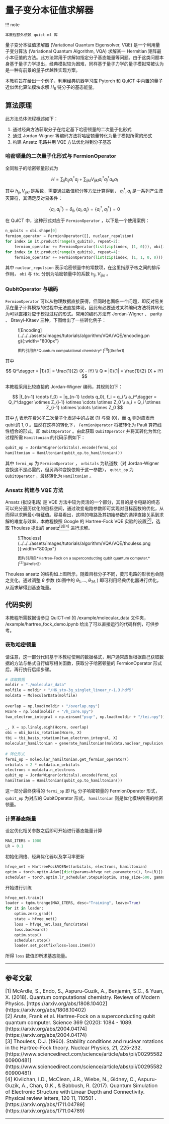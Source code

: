 # 量子变分本征值求解器

!!! note

    本教程额外依赖 quict-ml 库

量子变分本征值求解器 (Variational Quantum Eigensolver, VQE) 是一个利用量子变分算法 (Variational Quantum Algorithm, VQA) 求解某一 Hermitian 矩阵最小本征值的方法。此方法常用于求解如指定分子基态能量等问题。由于这类问题本身基于量子力学提出，经典模拟较为困难，同样基于量子力学的量子模拟常被认为是一种有前景的量子优越性实现方案。

本教程旨在给出一个例子，利用经典机器学习库 Pytorch 和 QuICT 中内置的量子近似优化算法模块求解 $H_6$ 链分子的基态能量。

## 算法原理

此方法总体流程概述如下：

1. 通过经典方法获取分子在给定基下哈密顿量的二次量子化形式
2. 通过 Jordan-Wigner 等编码方法将哈密顿量转化为量子模拟所需的形式
3. 构建 Ansatz 电路并用 VQE 方法优化得到分子基态

### 哈密顿量的二次量子化形式与 FermionOperator

全同粒子的哈密顿量形式为

$$
H = \sum_{ij} h_{ij} a_i^\dagger a_j + \sum_{ijkl} V_{ijkl} a_i^\dagger a_j^\dagger a_k a_l
$$

其中 $h_{ij}, V_{ijkl}$ 是系数，需要通过数值积分等方法计算得到， $a_i^\dagger, a_i$ 是一系列产生湮灭算符，其满足反对易条件：

$$
\{a_i, a_j^\dagger\} = \delta_{ij}, 
\{a_i, a_j\} = \{a_i^\dagger, a_j^\dagger\} = 0
$$

在 QuICT 中，这种形式对应于 `FermionOperator` ，以下是一个使用案例：

``` python
n_qubits = obi.shape[0]
fermion_operator = FermionOperator([], nuclear_repulsion)
for index in it.product(range(n_qubits), repeat=2):
    fermion_operator += FermionOperator(list(zip(index, (1, 0))), obi[index])
for index in it.product(range(n_qubits), repeat=4):
    fermion_operator += FermionOperator(list(zip(index, (1, 1, 0, 0))), tbi[index])
```

其中 `nuclear_repulsion` 表示哈密顿量中的常数项，在这里指原子核之间的排斥作用， `obi` 与 `tbi` 分别为哈密顿量中的系数 $h_{ij}, V_{ijkl}$ 。

### QubitOperator 与编码

`FermionOperator` 可以从物理数据直接获得，但同时也面临一个问题，即反对易关系在量子计算模拟的过程中无法直接体现，因此有必要通过某种编码方法将其转化为可以直接对应于模拟过程的形式。常用的编码方法有 Jordan-Wigner 、 parity 、 Bravyi-Kitaev 三种，下图给出了一些转化例子：

<figure markdown>
![Encoding](../../../assets/images/tutorials/algorithm/VQA/VQE/encoding.png){:width="800px"}
<p markdown="1" style="font-size:12px;"> 图片引用自*Quantum computational chemistry* [<sup>[1]</sup>](#refer1)
</figure>

其中

$$
Q^\dagger = |1⟩⟨0| = \frac{1}{2} (X - iY) \\
Q = |0⟩⟨1| = \frac{1}{2} (X + iY)
$$

本教程采用比较直接的 Jordan-Wigner 编码，其规则如下：

$$
|f_{n-1} \cdots f_0⟩ = |q_{n-1} \cdots q_0⟩, f_i = q_i \\
a_i^\dagger = Q_i^\dagger \otimes Z_{i-1} \otimes \cdots \otimes Z_0 \\
a_i = Q_i \otimes Z_{i-1} \otimes \cdots \otimes Z_0
$$

其中 $f_i$ 表示在费米子二次量子化表述中的占据 ($1$) 与否 ($0$)，而 $q_i$ 则对应表示qubit的 $1, 0$ 。显然在这样的转化下， `FermionOperator` 将被转化为 Pauli 算符线性组合的形式，即 `QubitOperator` 。由此获取 `QubitOperator` 并将其转化为优化过程所需 `Hamiltonian` 的代码示例如下：

``` python
qubit_op = JordanWigner(orbitals).encode(fermi_op)
hamiltonian = Hamiltonian(qubit_op.to_hamiltonian())
```

其中 `fermi_op` 为 `FermionOperator` ， `orbitals` 为轨道数（对 Jordan-Wigner 变换这不是必需的，但另两种变换依赖于这一参数）， `qubit_op` 为 `QubitOperator` ，最终转化为 `Hamiltonian` 。

### Ansatz 构建与 VQE 方法

Ansatz (拟设电路) 是 VQE 方法中较为灵活的一个部分，其目的是令电路的终态可以充分遍历优化的目标空间，通过改变电路参数即可实现对目标函数的优化，从而得以求解最小特征值。容易看出，这样的电路及其初始参数的选择直接关系到求解的难度与效率，本教程按照 Google 的 Hartree-Fock VQE 实验的设置[<sup>[2]</sup>](#refer2)，选取 Thouless 提出的 ansatz[<sup>[3]</sup>](#refer3)[<sup>[4]</sup>](#refer4) 进行求解。

<figure markdown>
![Thouless](../../../assets/images/tutorials/algorithm/VQA/VQE/thouless.png){:width="800px"}
<p markdown="1" style="font-size:12px;"> 图片引用自*Hartree-Fock on a superconducting qubit quantum computer.* [<sup>[2]</sup>](#refer2)
</figure>

Thouless ansatz 的结构如上图所示，随着目标分子不同，菱形电路的形状也会随之变化。通过调整 $\theta$ 参数 (如图中的 $\theta_1, \dots, \theta_{36}$ ) 即可利用经典优化器进行优化，从而求解得到基态能量。

## 代码实例

本教程所需数据请参见 QuICT-ml 的 /example/molecular_data 文件夹， /example/hartree_fock_demo.ipynb 给出了可以直接运行的代码样例，可供参考。

### 获取哈密顿量

请注意，这一部分代码基于本教程使用的数据格式，用户通常应当根据自己获取数据的方法与格式自行编写相关函数，获取分子哈密顿量的 FermionOperator 形式后，再行执行后续步骤。

``` python
# 读取数据
moldir = "./molecular_data"
molfile = moldir + "/H6_sto-3g_singlet_linear_r-1.3.hdf5"
moldata = MolecularData(molfile)

overlap = np.load(moldir + "/overlap.npy")
Hcore = np.load(moldir + "/h_core.npy")
two_electron_integral = np.einsum("psqr", np.load(moldir + "/tei.npy"))  # (1, 1, 0, 0)

_, X = sp.linalg.eigh(Hcore, overlap)
obi = obi_basis_rotation(Hcore, X)
tbi = tbi_basis_rotation(two_electron_integral, X)
molecular_hamiltonian = generate_hamiltonian(moldata.nuclear_repulsion, obi, tbi)

# 转化形式
fermi_op = molecular_hamiltonian.get_fermion_operator()
orbitals = 2 * moldata.n_orbitals
electrons = moldata.n_electrons
qubit_op = JordanWigner(orbitals).encode(fermi_op)
hamiltonian = Hamiltonian(qubit_op.to_hamiltonian())
```

这一部分最终获得的 `fermi_op` 即 $H_6$ 分子哈密顿量的 FermionOperator 形式， `qubit_op` 为对应的 QubitOperator 形式， `hamiltonian` 则是优化模块所需的哈密顿量。

### 计算基态能量

设定优化相关参数之后即可开始进行基态能量计算

``` python
MAX_ITERS = 1000
LR = 0.1
```

初始化网络、经典优化器以及学习率更新

``` python
hfvqe_net = HartreeFockVQENet(orbitals, electrons, hamiltonian)
optim = torch.optim.Adam([dict(params=hfvqe_net.parameters(), lr=LR)])
scheduler = torch.optim.lr_scheduler.StepLR(optim, step_size=500, gamma=0.1)
```

开始进行训练

``` python
hfvqe_net.train()
loader = tqdm.trange(MAX_ITERS, desc="Training", leave=True)
for it in loader:
    optim.zero_grad()
    state = hfvqe_net()
    loss = hfvqe_net.loss_func(state)
    loss.backward()
    optim.step()
    scheduler.step()
    loader.set_postfix(loss=loss.item())
```

所得 `loss` 数值即所求基态能量。

---

## 参考文献

<div id="refer1"></div>
<font size=3>
[1] McArdle, S., Endo, S., Aspuru-Guzik, A., Benjamin, S.C., & Yuan, X. (2018). Quantum computational chemistry. Reviews of Modern Physics. [https://arxiv.org/abs/1808.10402](https://arxiv.org/abs/1808.10402)
</font>

<div id="refer2"></div>
<font size=3>
[2] Arute, Frank et al. Hartree-Fock on a superconducting qubit quantum computer. Science 369 (2020): 1084 - 1089. [https://arxiv.org/abs/2004.04174](https://arxiv.org/abs/2004.04174)
</font>

<div id="refer3"></div>
<font size=3>
[3] Thouless, D.J. (1960). Stability conditions and nuclear rotations in the Hartree-Fock theory. Nuclear Physics, 21, 225-232. [https://www.sciencedirect.com/science/article/abs/pii/0029558260900481](https://www.sciencedirect.com/science/article/abs/pii/0029558260900481)
</font>

<div id="refer4"></div>
<font size=3>
[4] Kivlichan, I.D., McClean, J.R., Wiebe, N., Gidney, C., Aspuru-Guzik, A., Chan, G.K., & Babbush, R. (2017). Quantum Simulation of Electronic Structure with Linear Depth and Connectivity. Physical review letters, 120 11, 110501 . [https://arxiv.org/abs/1711.04789](https://arxiv.org/abs/1711.04789)
</font>

---